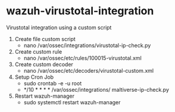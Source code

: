 ﻿# wazuh-virustotal-integration

Virustotal integration using a custom script

1. Create file custom script
   - nano /var/ossec/integrations/virustotal-ip-check.py
2. Create custom rule
   - nano /var/ossec/etc/rules/100015-virustotal.xml
3. Create custom decoder
   - nano /var/ossec/etc/decoders/virustotal-custom.xml
4. Setup Cron Job
   - sudo crontab -e -u root
   - */10 * * * * /var/ossec/integrations/ maltiverse-ip-check.py
5. Restart wazuh-manager
   - sudo systemctl restart wazuh-manager
